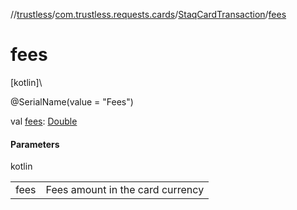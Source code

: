//[trustless](../../../index.md)/[com.trustless.requests.cards](../index.md)/[StaqCardTransaction](index.md)/[fees](fees.md)

# fees

[kotlin]\

@SerialName(value = &quot;Fees&quot;)

val [fees](fees.md): [Double](https://kotlinlang.org/api/latest/jvm/stdlib/kotlin/-double/index.html)

#### Parameters

kotlin

| | |
|---|---|
| fees | Fees amount in the card currency |
